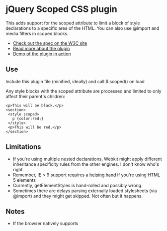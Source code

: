 jQuery Scoped CSS plugin
========================
This adds support for the scoped attribute to limit a block of style declarations to a specific area of the HTML. You can also use @import and media filters in scoped blocks.

 * [Check out the spec on the W3C site](http://www.w3.org/TR/html5/semantics.html#the-style-element)
 * [Read more about the plugin](http://thingsinjars.com/post/359/css-scoped/)
 * [Demo of the plugin in action](http://thingsinjars.com/lab/scoped/index.html)

Use
---
Include this plugin file (minified, ideally) and call $.scoped() on load

Any style blocks with the scoped attribute are processed and limited to only affect their parent's children:

    <p>This will be black.</p>
    <section>
     <style scoped>
       p {color:red;}
     </style> 
     <p>This will be red.</p>
    </section>


Limitations
-----------

  * If you're using multiple nested declarations, Webkit might apply different inheritance specificity rules from the other engines. I don't know who's right.
  * Remember, IE < 9 support requires a [helping hand](http://code.google.com/p/html5shim) if you're using HTML 5 elements
  * Currently, getElementStyles is hand-rolled and possibly wrong.
  * Sometimes there are delays parsing externally loaded stylesheets (via @import) and they might get skipped. Not often but it happens.

Notes
-----

  * If the browser natively supports <style scoped>, this will return without doing anything
  * Style elements really shouldn't have classes added to them. This bit of the functionality should probably use some kind of data attribute.
  * The scoped blocks are emptied out for non-IE browsers because currently only IE supports the 'disabled' attribute.
  * Opera exhibits a short delay (~20ms) when resolving styles included via @import. There's a forced delay to counter this.
  * Opera seems to add an extra content:none on text nodes.
